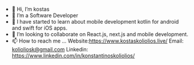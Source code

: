 - 👋 Hi, I’m kostas
- 👀 I’m a Software Developer
- 🌱 I have started to learn about mobile development kotlin for android and swift for iOS apps.
- 💞️ I’m looking to collaborate on React.js, next.js and mobile development.
- 📫 How to reach me ...
Website:https://www.kostaskoliolios.live/
Email: kolioliosk@gmail.com
Linkedin: https://www.linkedin.com/in/konstantinoskoliolios/
<!---
kostas39/kostas39 is a ✨ special ✨ repository because its `README.md` (this file) appears on your GitHub profile.
You can click the Preview link to take a look at your changes.
--->
